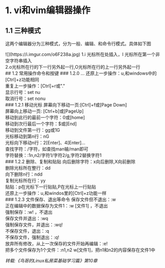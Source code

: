 
# 1. vi和vim编辑器操作
## 1.1 三种模式
<p>这两个编辑器分为三种模式，分为一般、编辑、和命令行模式。具体如下图</P>
![](https://i.imgur.com/o6F238a.jpg)
1.i 光标所在处插入，I 光标所在第一个非空字符串插入<br/>
2.o光标所在行的下一行另外起一行,O光标所在行的上一行另外起一行<br/>
## 1.2 常用操作命令和按键
### 1.2.0 ...
还原上一步操作：u,和windows中的[Ctrl]+z功能相同<br/>
重复上一步操作：[Ctrl]+r或"."<br/>
显示行号：set nu<br/>
取消行号：set nonu<br/>
### 1.2.1 移动光标
屏幕向下移动一页:[Ctrl]+f或[Page Down]<br/>
屏幕向上移动一页: [Ctrl+b]或[PageUp]<br/>
移动到此行的最前一个字符：0或[home]<br/>
移动到次行最后一个字符：$或[End]<br/>
移动到文件第一行：gg或1G<br/>
光标移动到第n行：nG<br>
光标向下移动n行：2[Enter]、4[Enter]...<br/>
查找字符：/字符，如查找man输/man即可<br/>
字符替换：:1n,n2/字符1/字符2/g,字符2替换字符1<br/>
### 1.2.2 删除、复制和贴贴
向后删除字符：x向后删除,X向前删除<br/>
删除光标所在整行：dd<br/>
向下删除n行：ndd<br/>
复制光标所在行：yy<br/>
贴贴：p在光标下一行贴贴,P在光标上一行贴贴<br/>
还原上一步操作：u,和windos里的[Ctrl]+z功能一样<br/>
### 1.2.3 文件保存、退出等命令
保存文件但不退出：:w<br/>
正在编辑中的数据保存为文件1：:w [文件1] ，不退出<br/>
强制保存：:w! ，不退出<br/>
保存文件并退出：:wq <br/>
强制保存文件，并退出：:wq! <br/>
不保存文件，退出：:q <br/>
不保存文件，强制退出：:q! <br/>
放弃所有修改，从上一次保存的文件开始再编辑：:e! <br/>
把多个文件保存为1个文件：:n1,n2 w[文件1]，把n1和n2的内容保存在文件1中<br/>

_转载:《鸟哥的Linux私房菜基础学习篇》第10章_
